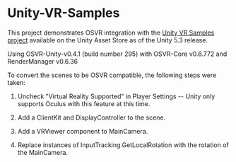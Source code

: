 # Unity-VR-Samples

This project demonstrates OSVR integration with the [Unity VR Samples project](https://www.assetstore.unity3d.com/#!/content/51519) available on the Unity Asset Store as of the Unity 5.3 release.

Using OSVR-Unity-v0.4.1 (build number 295) with OSVR-Core v0.6.772 and RenderManager v0.6.36

To convert the scenes to be OSVR compatible, the following steps were taken:

1) Uncheck "Virtual Reality Supported" in Player Settings -- Unity only supports Oculus with this feature at this time.

2) Add a ClientKit and DisplayController to the scene.

3) Add a VRViewer component to MainCamera. 

4) Replace instances of InputTracking.GetLocalRotation with the rotation of the MainCamera.

